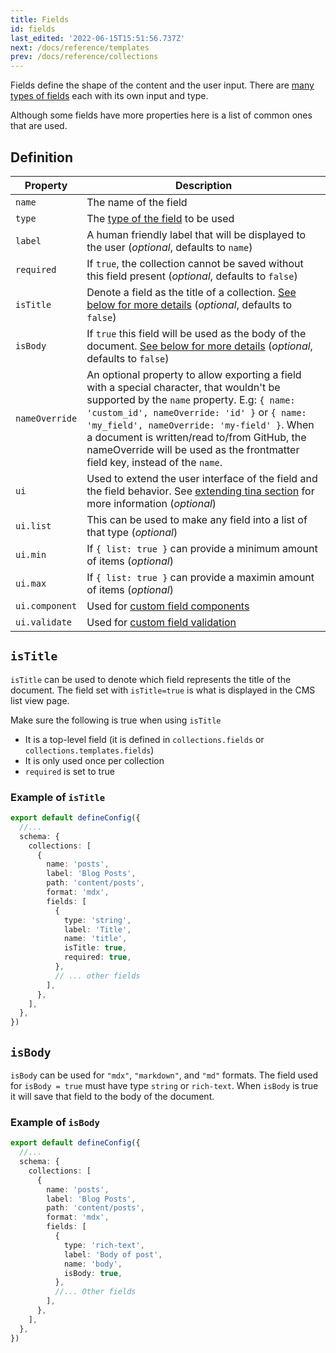 ```yaml
---
title: Fields
id: fields
last_edited: '2022-06-15T15:51:56.737Z'
next: /docs/reference/templates
prev: /docs/reference/collections
---
```


Fields define the shape of the content and the user input. There are [many types of fields](/docs/reference/types) each with its own input and type.

Although some fields have more properties here is a list of common ones that are used.

## Definition

| Property       | Description                                                                                                                                                                                                                                                                                                                                                           |
| -------------- | --------------------------------------------------------------------------------------------------------------------------------------------------------------------------------------------------------------------------------------------------------------------------------------------------------------------------------------------------------------------- |
| `name`         | The name of the field                                                                                                                                                                                                                                                                                                                                                 |
| `type`         | The [type of the field](/docs/reference/types/) to be used                                                                                                                                                                                                                                                                                                            |
| `label`        | A human friendly label that will be displayed to the user (_optional_, defaults to `name`)                                                                                                                                                                                                                                                                            |
| `required`     | If `true`, the collection cannot be saved without this field present (_optional_, defaults to `false`)                                                                                                                                                                                                                                                                |
| `isTitle`      | Denote a field as the title of a collection. [See below for more details](#istitle) (_optional_, defaults to `false`)                                                                                                                                                                                                                                                 |
| `isBody`       | If `true` this field will be used as the body of the document. [See below for more details](#isbody) (_optional_, defaults to `false`)                                                                                                                                                                                                                                |
| `nameOverride` | An optional property to allow exporting a field with a special character, that wouldn't be supported by the `name` property. E.g: `{ name: 'custom_id', nameOverride: 'id' }` or `{ name: 'my_field', nameOverride: 'my-field' }`. When a document is written/read to/from GitHub, the nameOverride will be used as the frontmatter field key, instead of the `name`. |
| `ui`           | Used to extend the user interface of the field and the field behavior. See [extending tina section](/docs/extending-tina/overview/#customizing-fields) for more information (_optional_)                                                                                                                                                                              |
| `ui.list`      | This can be used to make any field into a list of that type (_optional_)                                                                                                                                                                                                                                                                                              |
| `ui.min`       | If `{ list: true }` can provide a minimum amount of items (_optional_)                                                                                                                                                                                                                                                                                                |
| `ui.max`       | If `{ list: true }` can provide a maximin amount of items (_optional_)                                                                                                                                                                                                                                                                                                |
| `ui.component` | Used for [custom field components](/docs/extending-tina/custom-field-components)                                                                                                                                                                                                                                                                                      |
| `ui.validate`  | Used for [custom field validation](/docs/extending-tina/validation/)                                                                                                                                                                                                                                                                                                  |

## `isTitle`

`isTitle` can be used to denote which field represents the title of the document. The field set with `isTitle=true` is what is displayed in the CMS list view page.

Make sure the following is true when using `isTitle`

- It is a top-level field (it is defined in `collections.fields` or `collections.templates.fields`)
- It is only used once per collection
- `required` is set to true

### Example of `isTitle`

```ts
export default defineConfig({
  //...
  schema: {
    collections: [
      {
        name: 'posts',
        label: 'Blog Posts',
        path: 'content/posts',
        format: 'mdx',
        fields: [
          {
            type: 'string',
            label: 'Title',
            name: 'title',
            isTitle: true,
            required: true,
          },
          // ... other fields
        ],
      },
    ],
  },
})
```

## `isBody`

`isBody` can be used for `"mdx"`, `"markdown"`, and `"md"` formats. The field used for `isBody = true` must have type `string` or `rich-text`. When `isBody` is true it will save that field to the body of the document.

### Example of `isBody`

```ts
export default defineConfig({
  //...
  schema: {
    collections: [
      {
        name: 'posts',
        label: 'Blog Posts',
        path: 'content/posts',
        format: 'mdx',
        fields: [
          {
            type: 'rich-text',
            label: 'Body of post',
            name: 'body',
            isBody: true,
          },
          //... Other fields
        ],
      },
    ],
  },
})
```
